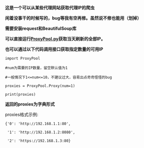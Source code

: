 **这是一个可以从某些代理网站获取代理IP的爬虫**

**闲着没事干的时候写的，bug等我有空再修。虽然说不修也能用（划掉）**

**需要安装request和BeautifulSoup库**

**可以直接运行[ProxyPool.py](https://github.com/BX-NL/ProxyPool/blob/main/ProxyPool.py)获取当天刷新的全部IP。**

**也可以通过以下代码调用接口获取指定数量的可用IP**

    import ProxyPool
        
    #num为需要的IP数量，留空默认值为1

    #一般情况下1<=num<=10，不建议过大，容易出点奇奇怪怪的bug
        
    proxies = ProxyPool.Proxy(num=1)

    print(proxies)


**返回的proxies为字典形式**

proxies格式示例:

    {'0': 'http://192.168.1.1:80',

     '1': 'http://192.168.1.2:8080',

     '2': 'https://192.168.1.3:80}
